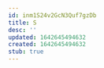 ```yaml
---
id: inm1S24v2GcN3Quf7gzDb
title: S
desc: ''
updated: 1642645494632
created: 1642645494632
stub: true
---
```


